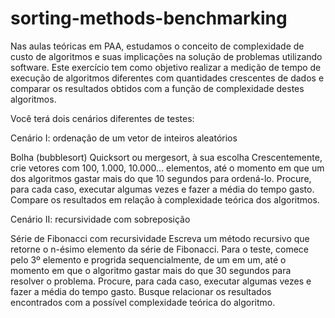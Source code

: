 # sorting-methods-benchmarking

Nas aulas teóricas em PAA, estudamos o conceito de complexidade de custo de algoritmos e suas implicações na solução de problemas utilizando software. Este exercício tem como objetivo realizar a medição de tempo de execução de algoritmos diferentes com quantidades crescentes de dados e comparar os resultados obtidos com a função de complexidade destes algoritmos.

Você terá dois cenários diferentes de testes:

Cenário I: ordenação de um vetor de inteiros aleatórios

Bolha (bubblesort)
Quicksort ou mergesort, à sua escolha
Crescentemente, crie vetores com 100, 1.000, 10.000... elementos, até o momento em que um dos algoritmos gastar mais do que 10 segundos para ordená-lo. Procure, para cada caso, executar algumas vezes e fazer a média do tempo gasto. Compare os resultados em relação à complexidade teórica dos algoritmos.

Cenário II: recursividade com sobreposição

Série de Fibonacci com recursividade
Escreva um método recursivo que retorne o n-ésimo elemento da série de Fibonacci. Para o teste, comece pelo 3º elemento e progrida sequencialmente, de um em um, até o momento em que o algoritmo gastar mais do que 30 segundos para resolver o problema. Procure, para cada caso, executar algumas vezes e fazer a média do tempo gasto. Busque relacionar os resultados encontrados com a possível complexidade teórica do algoritmo.
